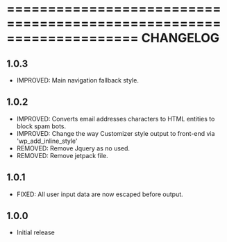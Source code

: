 ====================================================================
CHANGELOG
====================================================================

## 1.0.3

* IMPROVED: Main navigation fallback style.

## 1.0.2

* IMPROVED: Converts email addresses characters to HTML entities to block spam bots.
* IMPROVED: Change the way Customizer style output to front-end via 'wp_add_inline_style'
* REMOVED: Remove Jquery as no used.
* REMOVED: Remove jetpack file.

## 1.0.1

* FIXED: All user input data are now escaped before output.

## 1.0.0

* Initial release